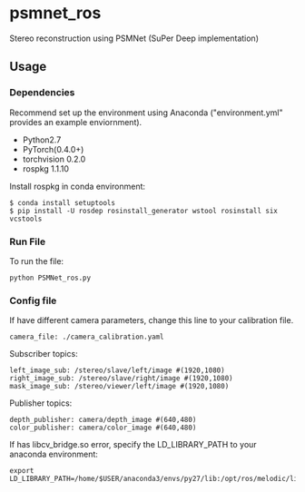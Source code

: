 # psmnet_ros
Stereo reconstruction using PSMNet (SuPer Deep implementation)

## Usage

### Dependencies
Recommend set up the environment using Anaconda ("environment.yml" provides an example enviornment).

- Python2.7
- PyTorch(0.4.0+)
- torchvision 0.2.0 
- rospkg 1.1.10

Install rospkg in conda environment:
```
$ conda install setuptools
$ pip install -U rosdep rosinstall_generator wstool rosinstall six vcstools
```

### Run File
To run the file:
```
python PSMNet_ros.py
```

### Config file
If have different camera parameters, change this line to your calibration file.
```
camera_file: ./camera_calibration.yaml
```
Subscriber topics:
```
left_image_sub: /stereo/slave/left/image #(1920,1080)
right_image_sub: /stereo/slave/right/image #(1920,1080)
mask_image_sub: /stereo/viewer/left/image #(1920,1080)
```
Publisher topics:
```
depth_publisher: camera/depth_image #(640,480)
color_publisher: camera/color_image #(640,480)
```

If has libcv_bridge.so error, specify the LD_LIBRARY_PATH to your anaconda environment:
```
export LD_LIBRARY_PATH=/home/$USER/anaconda3/envs/py27/lib:/opt/ros/melodic/lib
```
